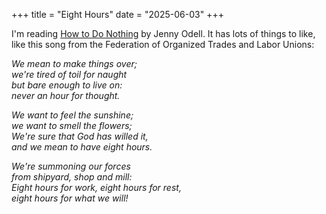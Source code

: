 +++
title = "Eight Hours"
date = "2025-06-03"
+++

I'm reading [How to Do
Nothing](https://www.penguinrandomhouse.com/books/600671/how-to-do-nothing-by-jenny-odell/)
by Jenny Odell. It has lots of things to like, like this song from the
Federation of Organized Trades and Labor Unions:

<em>

We mean to make things over;  
we're tired of toil for naught  
but bare enough to live on:  
never an hour for thought.  
  
We want to feel the sunshine;  
we want to smell the flowers;  
We're sure that God has willed it,  
and we mean to have eight hours.  
  
We're summoning our forces  
from shipyard, shop and mill:  
Eight hours for work, eight hours for rest,  
eight hours for what we will!  

</em>

